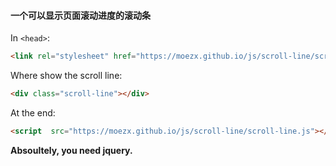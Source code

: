 #### 一个可以显示页面滚动进度的滚动条

In `<head>`:

```html
<link rel="stylesheet" href="https://moezx.github.io/js/scroll-line/scroll-line.css">
```

Where show the scroll line:

```html
<div class="scroll-line"></div>
```

At the end:

```html
<script  src="https://moezx.github.io/js/scroll-line/scroll-line.js"></script>
```

**Absoultely, you need jquery.**
